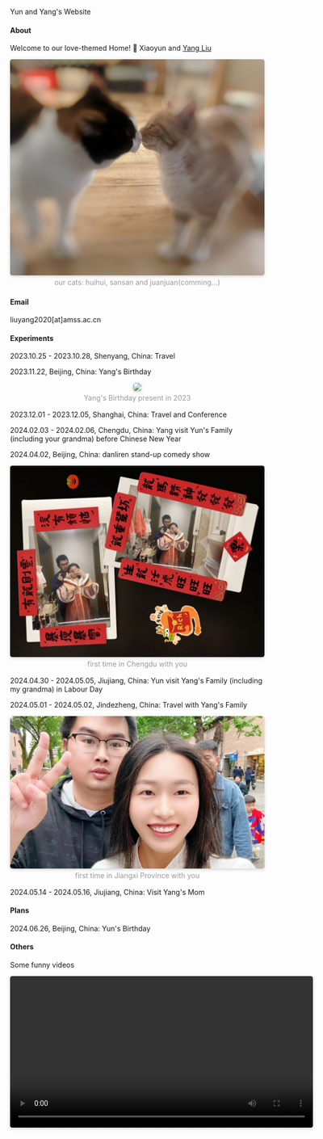 
Yun and Yang's Website

#### About

Welcome to our love-themed Home! 💖 Xiaoyun and [Yang Liu](https://liu-yang-maker.github.io/Liu.Y/)

<center>
    <img style="border-radius: 0.3125em;
    box-shadow: 0 2px 4px 0 rgba(34,36,38,.12),0 2px 10px 0 rgba(34,36,38,.08);" 
    src="https://raw.githubusercontent.com/liu-yang-maker/yy-page/main/contents/figs/huisan.png" width=600> 
    <br>
    <div style="color:orange;
    display: inline-block;
    color: #999;
    padding: 2px;">our cats: huihui, sansan and juanjuan(comming...)</div>
</center>

#### Email
liuyang2020[at]amss.ac.cn

#### Experiments
2023.10.25 - 2023.10.28, Shenyang, China: Travel

2023.11.22, Beijing, China: Yang's Birthday

<center>
    <img style="border-radius: 0.3125em;
    box-shadow: 0 2px 4px 0 rgba(34,36,38,.12),0 2px 10px 0 rgba(34,36,38,.08);" 
    src="https://raw.githubusercontent.com/liu-yang-maker/yy-page/main/contents/figs/2023yangbirthday.png" width=600> 
    <br>
    <div style="color:orange;
    display: inline-block;
    color: #999;
    padding: 2px;">Yang's Birthday present in 2023</div>
</center>

2023.12.01 - 2023.12.05, Shanghai, China: Travel and Conference

2024.02.03 - 2024.02.06, Chengdu, China: Yang visit Yun's Family (including your grandma) before Chinese New Year

2024.04.02, Beijing, China: danliren stand-up comedy show

<center>
    <img style="border-radius: 0.3125em;
    box-shadow: 0 2px 4px 0 rgba(34,36,38,.12),0 2px 10px 0 rgba(34,36,38,.08);" 
    src="https://raw.githubusercontent.com/liu-yang-maker/yy-page/main/contents/figs/chengdu1.png" width=600> 
    <br>
    <div style="color:orange;
    display: inline-block;
    color: #999;
    padding: 2px;">first time in Chengdu with you</div>
</center>

2024.04.30 - 2024.05.05, Jiujiang, China: Yun visit Yang's Family (including my grandma) in Labour Day

2024.05.01 - 2024.05.02, Jindezheng, China: Travel with Yang's Family

<center>
    <img style="border-radius: 0.3125em;
    box-shadow: 0 2px 4px 0 rgba(34,36,38,.12),0 2px 10px 0 rgba(34,36,38,.08);" 
    src="https://raw.githubusercontent.com/liu-yang-maker/yy-page/main/contents/figs/jiujiang1.png" width=600> 
    <br>
    <div style="color:orange;
    display: inline-block;
    color: #999;
    padding: 2px;">first time in Jiangxi Province with you</div>
</center>

2024.05.14 - 2024.05.16, Jiujiang, China: Visit Yang's Mom

#### Plans

2024.06.26, Beijing, China: Yun's Birthday

#### Others

Some funny videos

<center>
<video style="border-radius: 0.3125em;
    box-shadow: 0 2px 4px 0 rgba(34,36,38,.12),0 2px 10px 0 rgba(34,36,38,.08);" width="600" controls>
    <source src="https://raw.githubusercontent.com/liu-yang-maker/yy-page/main/contents/videos/2.mp4" type="video/mp4">
</video>
</center>



